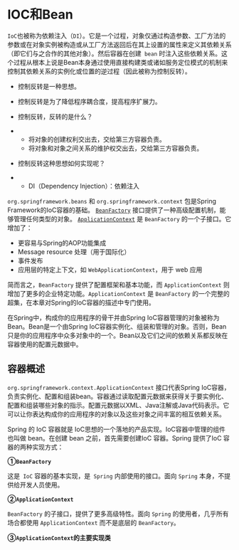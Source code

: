 # IOC和Bean

`IoC`也被称为依赖注入（`DI`）。它是一个过程，对象仅通过构造参数、工厂方法的参数或在对象实例被构造或从工厂方法返回后在其上设置的属性来定义其依赖关系（即它们与之合作的其他对象）。然后容器在创建` bean` 时注入这些依赖关系。这个过程从根本上说是Bean本身通过使用直接构建类或诸如服务定位模式的机制来控制其依赖关系的实例化或位置的逆过程（因此被称为控制反转）。

- 控制反转是一种思想。
- 控制反转是为了降低程序耦合度，提高程序扩展力。
- 控制反转，反转的是什么？

- - 将对象的创建权利交出去，交给第三方容器负责。
  - 将对象和对象之间关系的维护权交出去，交给第三方容器负责。

- 控制反转这种思想如何实现呢？

- - DI（Dependency Injection）：依赖注入

`org.springframework.beans` 和 `org.springframework.context` 包是Spring Framework的IoC容器的基础。 [`BeanFactory`](https://docs.spring.io/spring-framework/docs/6.0.8-SNAPSHOT/javadoc-api/org/springframework/beans/factory/BeanFactory.html) 接口提供了一种高级配置机制，能够管理任何类型的对象。 [`ApplicationContext`](https://docs.spring.io/spring-framework/docs/6.0.8-SNAPSHOT/javadoc-api/org/springframework/context/ApplicationContext.html) 是 `BeanFactory` 的一个子接口。它增加了：

- 更容易与Spring的AOP功能集成
- Message resource 处理（用于国际化）
- 事件发布
- 应用层的特定上下文，如 `WebApplicationContext`，用于 web 应用

简而言之，`BeanFactory` 提供了配置框架和基本功能，而 `ApplicationContext` 则增加了更多的企业特定功能。`ApplicationContext` 是 `BeanFactory` 的一个完整的超集，在本章对Spring的IoC容器的描述中专门使用。

在Spring中，构成你的应用程序的骨干并由Spring IoC容器管理的对象被称为Bean。Bean是一个由Spring IoC容器实例化、组装和管理的对象。否则，Bean只是你的应用程序中众多对象中的一个。Bean以及它们之间的依赖关系都反映在容器使用的配置元数据中。

## 容器概述

`org.springframework.context.ApplicationContext` 接口代表Spring IoC容器，负责实例化、配置和组装bean。容器通过读取配置元数据来获得关于要实例化、配置和组装哪些对象的指示。配置元数据以XML、Java注解或Java代码表示。它可以让你表达构成你的应用程序的对象以及这些对象之间丰富的相互依赖关系。

Spring 的 IoC 容器就是 IoC思想的一个落地的产品实现。IoC容器中管理的组件也叫做 bean。在创建 bean 之前，首先需要创建IoC 容器。Spring 提供了IoC 容器的两种实现方式：

**①`BeanFactory`**

这是` IoC` 容器的基本实现，是` Spring` 内部使用的接口。面向 `Spring` 本身，不提供给开发人员使用。

**②`ApplicationContext`**

`BeanFactory` 的子接口，提供了更多高级特性。面向 `Spring` 的使用者，几乎所有场合都使用 `ApplicationContext` 而不是底层的 `BeanFactory`。

**③`ApplicationContext`的主要实现类**

